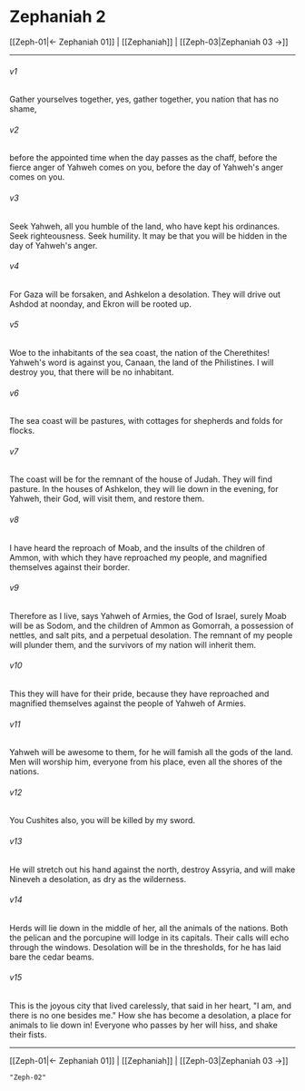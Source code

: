 # Zephaniah 2

[[Zeph-01|← Zephaniah 01]] | [[Zephaniah]] | [[Zeph-03|Zephaniah 03 →]]
***



###### v1 
Gather yourselves together, yes, gather together, you nation that has no shame, 

###### v2 
before the appointed time when the day passes as the chaff, before the fierce anger of Yahweh comes on you, before the day of Yahweh's anger comes on you. 

###### v3 
Seek Yahweh, all you humble of the land, who have kept his ordinances. Seek righteousness. Seek humility. It may be that you will be hidden in the day of Yahweh's anger. 

###### v4 
For Gaza will be forsaken, and Ashkelon a desolation. They will drive out Ashdod at noonday, and Ekron will be rooted up. 

###### v5 
Woe to the inhabitants of the sea coast, the nation of the Cherethites! Yahweh's word is against you, Canaan, the land of the Philistines. I will destroy you, that there will be no inhabitant. 

###### v6 
The sea coast will be pastures, with cottages for shepherds and folds for flocks. 

###### v7 
The coast will be for the remnant of the house of Judah. They will find pasture. In the houses of Ashkelon, they will lie down in the evening, for Yahweh, their God, will visit them, and restore them. 

###### v8 
I have heard the reproach of Moab, and the insults of the children of Ammon, with which they have reproached my people, and magnified themselves against their border. 

###### v9 
Therefore as I live, says Yahweh of Armies, the God of Israel, surely Moab will be as Sodom, and the children of Ammon as Gomorrah, a possession of nettles, and salt pits, and a perpetual desolation. The remnant of my people will plunder them, and the survivors of my nation will inherit them. 

###### v10 
This they will have for their pride, because they have reproached and magnified themselves against the people of Yahweh of Armies. 

###### v11 
Yahweh will be awesome to them, for he will famish all the gods of the land. Men will worship him, everyone from his place, even all the shores of the nations. 

###### v12 
You Cushites also, you will be killed by my sword. 

###### v13 
He will stretch out his hand against the north, destroy Assyria, and will make Nineveh a desolation, as dry as the wilderness. 

###### v14 
Herds will lie down in the middle of her, all the animals of the nations. Both the pelican and the porcupine will lodge in its capitals. Their calls will echo through the windows. Desolation will be in the thresholds, for he has laid bare the cedar beams. 

###### v15 
This is the joyous city that lived carelessly, that said in her heart, "I am, and there is no one besides me." How she has become a desolation, a place for animals to lie down in! Everyone who passes by her will hiss, and shake their fists.

***
[[Zeph-01|← Zephaniah 01]] | [[Zephaniah]] | [[Zeph-03|Zephaniah 03 →]]
```query 2021-09-27 16:02
"Zeph-02"
```